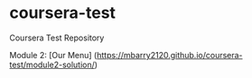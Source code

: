 # coursera-test
Coursera Test Repository

Module 2: [Our Menu] (https://mbarry2120.github.io/coursera-test/module2-solution/)
